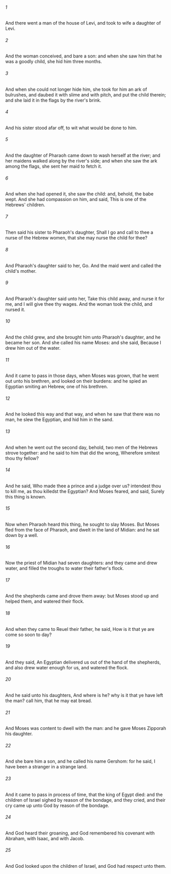 ###### 1
And there went a man of the house of Levi, and took to wife a daughter of Levi.

###### 2
And the woman conceived, and bare a son: and when she saw him that he was a goodly child, she hid him three months.

###### 3
And when she could not longer hide him, she took for him an ark of bulrushes, and daubed it with slime and with pitch, and put the child therein; and she laid it in the flags by the river's brink.

###### 4
And his sister stood afar off, to wit what would be done to him.

###### 5
And the daughter of Pharaoh came down to wash herself at the river; and her maidens walked along by the river's side; and when she saw the ark among the flags, she sent her maid to fetch it.

###### 6
And when she had opened it, she saw the child: and, behold, the babe wept. And she had compassion on him, and said, This is one of the Hebrews' children.

###### 7
Then said his sister to Pharaoh's daughter, Shall I go and call to thee a nurse of the Hebrew women, that she may nurse the child for thee?

###### 8
And Pharaoh's daughter said to her, Go. And the maid went and called the child's mother.

###### 9
And Pharaoh's daughter said unto her, Take this child away, and nurse it for me, and I will give thee thy wages. And the woman took the child, and nursed it.

###### 10
And the child grew, and she brought him unto Pharaoh's daughter, and he became her son. And she called his name Moses: and she said, Because I drew him out of the water.

###### 11
And it came to pass in those days, when Moses was grown, that he went out unto his brethren, and looked on their burdens: and he spied an Egyptian smiting an Hebrew, one of his brethren.

###### 12
And he looked this way and that way, and when he saw that there was no man, he slew the Egyptian, and hid him in the sand.

###### 13
And when he went out the second day, behold, two men of the Hebrews strove together: and he said to him that did the wrong, Wherefore smitest thou thy fellow?

###### 14
And he said, Who made thee a prince and a judge over us? intendest thou to kill me, as thou killedst the Egyptian? And Moses feared, and said, Surely this thing is known.

###### 15
Now when Pharaoh heard this thing, he sought to slay Moses. But Moses fled from the face of Pharaoh, and dwelt in the land of Midian: and he sat down by a well.

###### 16
Now the priest of Midian had seven daughters: and they came and drew water, and filled the troughs to water their father's flock.

###### 17
And the shepherds came and drove them away: but Moses stood up and helped them, and watered their flock.

###### 18
And when they came to Reuel their father, he said, How is it that ye are come so soon to day?

###### 19
And they said, An Egyptian delivered us out of the hand of the shepherds, and also drew water enough for us, and watered the flock.

###### 20
And he said unto his daughters, And where is he? why is it that ye have left the man? call him, that he may eat bread.

###### 21
And Moses was content to dwell with the man: and he gave Moses Zipporah his daughter.

###### 22
And she bare him a son, and he called his name Gershom: for he said, I have been a stranger in a strange land.

###### 23
And it came to pass in process of time, that the king of Egypt died: and the children of Israel sighed by reason of the bondage, and they cried, and their cry came up unto God by reason of the bondage.

###### 24
And God heard their groaning, and God remembered his covenant with Abraham, with Isaac, and with Jacob.

###### 25
And God looked upon the children of Israel, and God had respect unto them.

